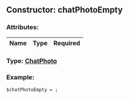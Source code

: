 ## Constructor: chatPhotoEmpty  

### Attributes:

| Name     |    Type       | Required |
|----------|:-------------:|---------:|


### Type: [ChatPhoto](../types/ChatPhoto.md)

### Example:


```
$chatPhotoEmpty = ;
```
